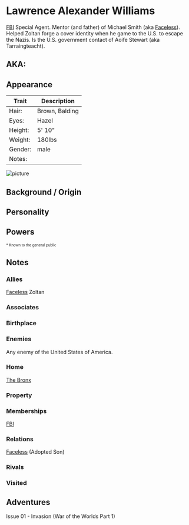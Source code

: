 <!--
type: non-player-character
created-by:
-->

# Lawrence Alexander Williams

[FBI](/organizations/Government/FBI.md) Special Agent.
Mentor (and father) of Michael Smith (aka [Faceless](/player_characters/Faceless.md)).
Helped Zoltan forge a cover identity when he game to the U.S. to escape the Nazis.
Is the U.S. government contact of Aoife Stewart (aka Tarraingteacht).

## AKA:

## Appearance
Trait | Description
-- | --
Hair: | Brown, Balding
Eyes: | Hazel
Height: | 5' 10"
Weight: | 180lbs
Gender: | male
Notes: |
![picture](https://www.fbi.gov/image-repository/kc_election_crimes_milligan-hi-res.jpg/@@images/image/large)

## Background / Origin

## Personality

## Powers

<sub><sup> * Known to the general public</sup></sub>

## Notes

### Allies
[Faceless](/player_characters/Faceless.md)
Zoltan

### Associates

### Birthplace

### Enemies
Any enemy of the United States of America.

### Home
[The Bronx](/locations/New_York_State/New_York_City/The_Bronx/The_Bronx_NY.md)

### Property

### Memberships
[FBI](/organizations/Government/FBI.md)

### Relations
[Faceless](/player_characters/Faceless.md) (Adopted Son)

### Rivals

### Visited

## Adventures
Issue 01 - Invasion (War of the Worlds Part 1)


<!-- GM Notes
[Hero Designer File](<>)
[pdf](<>)
-->
